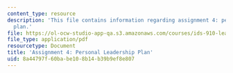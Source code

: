 ```yaml
---
content_type: resource
description: 'This file contains information regarding assignment 4: personal leadership
  plan.'
file: https://ol-ocw-studio-app-qa.s3.amazonaws.com/courses/ids-910-leadership-development-fall-2014/8a44797f60babe108b14b39b9ef8e807_MITESD_801F14_Assign4.pdf
file_type: application/pdf
resourcetype: Document
title: 'Assignment 4: Personal Leadership Plan'
uid: 8a44797f-60ba-be10-8b14-b39b9ef8e807
---
```

